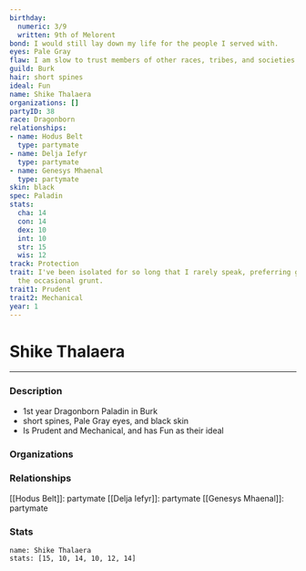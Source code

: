 ```yaml
---
birthday:
  numeric: 3/9
  written: 9th of Melorent
bond: I would still lay down my life for the people I served with.
eyes: Pale Gray
flaw: I am slow to trust members of other races, tribes, and societies.
guild: Burk
hair: short spines
ideal: Fun
name: Shike Thalaera
organizations: []
partyID: 38
race: Dragonborn
relationships:
- name: Hodus Belt
  type: partymate
- name: Delja Iefyr
  type: partymate
- name: Genesys Mhaenal
  type: partymate
skin: black
spec: Paladin
stats:
  cha: 14
  con: 14
  dex: 10
  int: 10
  str: 15
  wis: 12
track: Protection
trait: I've been isolated for so long that I rarely speak, preferring gestures and
  the occasional grunt.
trait1: Prudent
trait2: Mechanical
year: 1
---
```

# Shike Thalaera
---
### Description
- 1st year Dragonborn Paladin in Burk
- short spines, Pale Gray eyes, and black skin
- Is Prudent and Mechanical, and has Fun as their ideal

### Organizations
### Relationships
[[Hodus Belt]]: partymate
[[Delja Iefyr]]: partymate
[[Genesys Mhaenal]]: partymate
### Stats
```statblock
name: Shike Thalaera
stats: [15, 10, 14, 10, 12, 14]
```